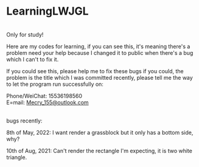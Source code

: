 # LearningLWJGL
\
Only for study!

Here are my codes for learning, if you can see this, it's meaning 
there's a problem need your help because I changed it to public when 
there's a bug which I can't to fix it. 

If you could see this, please help me to fix these bugs if you could, 
the problem is the title which I was committed recently, 
please tell me the way to let the program run successfully on:

Phone/WeiChat: 15536198560
\
E=mail: Mecry_155@outlook.com

\
bugs recently:

8th of May, 2022: I want render a grassblock but it only has a bottom side, why?

10th of Aug, 2021: Can't render the rectangle I'm expecting, it is two white triangle. 
